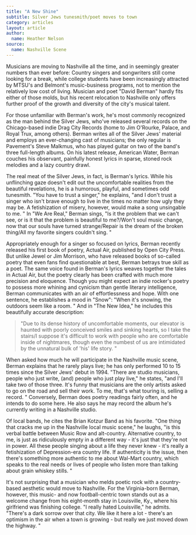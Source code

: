 ```yaml
---
title: "A New Shine"
subtitle: Silver Jews tunesmith/poet moves to town
category: articles
layout: article
author: 
  name: Heather Nelson
source: 
  name: Nashville Scene
---
```


Musicians are moving to Nashville all the time, and in seemingly greater numbers than ever before: Country singers and songwriters still come looking for a break, while college students have been increasingly attracted by MTSU's and Belmont's music-business programs, not to mention the relatively low cost of living. Musician and poet "David Berman" hardly fits either of those molds, but his recent relocation to Nashville only offers further proof of the growth and diversity of the city's musical talent. 

For those unfamiliar with Berman's work, he's most commonly recognized as the man behind the Silver Jews, who've released several records on the Chicago-based indie Drag City Records (home to Jim O'Rourke, Palace, and Royal Trux, among others). Berman writes all of the Silver Jews' material and employs an ever-changing cast of musicians; the only regular is Pavement's Steve Malkmus, who has played guitar on two of the band's three full-length albums. On his latest release, American Water, Berman couches his observant, painfully honest lyrics in sparse, stoned rock melodies and a lazy country drawl. 

The real meat of the Silver Jews, in fact, is Berman's lyrics. While his unflinching gaze doesn't edit out the uncomfortable realities from the beautiful revelations, he is a humorous, playful, and sometimes odd tunesmith. "You have to trust a singer," he explains, "and I don't trust a singer who isn't brave enough to live in the times no matter how ugly they may be. A fetishization of misery, however, would make a song unsingable to me. " In "We Are Real," Berman sings, "Is it the problem that we can't see, or is it that the problem is beautiful to me?/Won't soul music change, now that our souls have turned strange/Repair is the dream of the broken thing/All my favorite singers couldn't sing. " 

Appropriately enough for a singer so focused on lyrics, Berman recently released his first book of poetry, Actual Air, published by Open City Press. But unlike Jewel or Jim Morrison, who have released books of so-called poetry that even fans find questionable at best, Berman betrays true skill as a poet. The same voice found in Berman's lyrics weaves together the tales in Actual Air, but the poetry clearly has been crafted with much more precision and eloquence. Though you might expect an indie rocker's poetry to possess more whining and cynicism than gentle literary intelligence, Berman communicates with an air of effortlessness and hope. With one sentence, he establishes a mood in "Snow": "When it's snowing, the outdoors seem like a room. " And in "The New Idea," he includes this beautifully accurate description: 

> "Due to its dense history of uncomfortable moments, our elevator is haunted with poorly conceived smiles and sinking hearts, so I take the stairs/I suppose it's difficult to work with people who are comfortable inside of nightmares, though even the numbest of us are intimidated by the unnatural bulk of 'his' life story. " 

When asked how much he will participate in the Nashville music scene, Berman explains that he rarely plays live; he has only performed 10 to 15 times since the Silver Jews' debut in 1994. "There are studio musicians, people who just write, (and) people who just play live," he states, "and I'll take two of those three. It's funny that musicians are the only artists asked to go on the road and sell their work. To me, that's what touring is, selling a record. " Conversely, Berman does poetry readings fairly often, and he intends to do some here. He also says he may record the album he's currently writing in a Nashville studio. 

Of local bands, he cites the Brian Kotzur Band as his favorite. "One thing that cracks me up in the Nashville local music scene," he laughs, "is this verbal battle between Music Row and alt-country. Alternative country, to me, is just as ridiculously empty in a different way - it's just that they're not in power. All these people singing about a life they never knew - it's really a fetishization of Depression-era country life. If authenticity is the issue, then there's something more authentic to me about Wal-Mart country, which speaks to the real needs or lives of people who listen more than talking about grain whiskey stills. " 

It's not surprising that a musician who melds poetic rock with a country-based aesthetic would move to Nashville. For the Virginia-born Berman, however, this music- and now football-centric town stands out as a welcome change from his eight-month stay in Louisville, Ky., where his girlfriend was finishing college. "I really hated Louisville," he admits. "There's a dark sorrow over that city. We like it here a lot - there's an optimism in the air when a town is growing - but really we just moved down the highway. "
